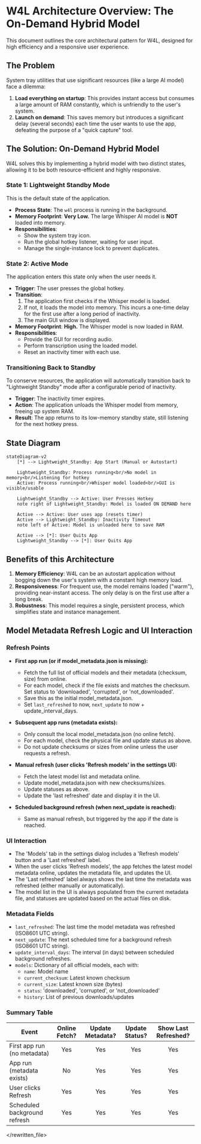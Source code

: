# W4L Architecture Overview: The On-Demand Hybrid Model

This document outlines the core architectural pattern for W4L, designed for high efficiency and a responsive user experience.

## The Problem

System tray utilities that use significant resources (like a large AI model) face a dilemma:
1.  **Load everything on startup**: This provides instant access but consumes a large amount of RAM constantly, which is unfriendly to the user's system.
2.  **Launch on demand**: This saves memory but introduces a significant delay (several seconds) each time the user wants to use the app, defeating the purpose of a "quick capture" tool.

## The Solution: On-Demand Hybrid Model

W4L solves this by implementing a hybrid model with two distinct states, allowing it to be both resource-efficient and highly responsive.

### State 1: Lightweight Standby Mode
This is the default state of the application.

- **Process State**: The `w4l` process is running in the background.
- **Memory Footprint**: **Very Low.** The large Whisper AI model is **NOT** loaded into memory.
- **Responsibilities**:
    - Show the system tray icon.
    - Run the global hotkey listener, waiting for user input.
    - Manage the single-instance lock to prevent duplicates.

### State 2: Active Mode
The application enters this state only when the user needs it.

- **Trigger**: The user presses the global hotkey.
- **Transition**:
    1. The application first checks if the Whisper model is loaded.
    2. If not, it loads the model into memory. This incurs a one-time delay for the first use after a long period of inactivity.
    3. The main GUI window is displayed.
- **Memory Footprint**: **High.** The Whisper model is now loaded in RAM.
- **Responsibilities**:
    - Provide the GUI for recording audio.
    - Perform transcription using the loaded model.
    - Reset an inactivity timer with each use.

### Transitioning Back to Standby

To conserve resources, the application will automatically transition back to "Lightweight Standby" mode after a configurable period of inactivity.

- **Trigger**: The inactivity timer expires.
- **Action**: The application unloads the Whisper model from memory, freeing up system RAM.
- **Result**: The app returns to its low-memory standby state, still listening for the next hotkey press.

## State Diagram

```mermaid
stateDiagram-v2
    [*] --> Lightweight_Standby: App Start (Manual or Autostart)

    Lightweight_Standby: Process running<br/>No model in memory<br/>Listening for hotkey
    Active: Process running<br/>Whisper model loaded<br/>GUI is visible/usable

    Lightweight_Standby --> Active: User Presses Hotkey
    note right of Lightweight_Standby: Model is loaded ON DEMAND here
    
    Active --> Active: User uses app (resets timer)
    Active --> Lightweight_Standby: Inactivity Timeout
    note left of Active: Model is unloaded here to save RAM
    
    Active --> [*]: User Quits App
    Lightweight_Standby --> [*]: User Quits App
```

## Benefits of this Architecture

1.  **Memory Efficiency**: W4L can be an autostart application without bogging down the user's system with a constant high memory load.
2.  **Responsiveness**: For frequent use, the model remains loaded ("warm"), providing near-instant access. The only delay is on the first use after a long break.
3.  **Robustness**: This model requires a single, persistent process, which simplifies state and instance management.

## Model Metadata Refresh Logic and UI Interaction

### Refresh Points
- **First app run (or if model_metadata.json is missing):**
  - Fetch the full list of official models and their metadata (checksum, size) from online.
  - For each model, check if the file exists and matches the checksum. Set status to 'downloaded', 'corrupted', or 'not_downloaded'.
  - Save this as the initial model_metadata.json.
  - Set `last_refreshed` to now, `next_update` to now + update_interval_days.

- **Subsequent app runs (metadata exists):**
  - Only consult the local model_metadata.json (no online fetch).
  - For each model, check the physical file and update status as above.
  - Do not update checksums or sizes from online unless the user requests a refresh.

- **Manual refresh (user clicks 'Refresh models' in the settings UI):**
  - Fetch the latest model list and metadata online.
  - Update model_metadata.json with new checksums/sizes.
  - Update statuses as above.
  - Update the 'last refreshed' date and display it in the UI.

- **Scheduled background refresh (when next_update is reached):**
  - Same as manual refresh, but triggered by the app if the date is reached.

### UI Interaction
- The 'Models' tab in the settings dialog includes a 'Refresh models' button and a 'Last refreshed' label.
- When the user clicks 'Refresh models', the app fetches the latest model metadata online, updates the metadata file, and updates the UI.
- The 'Last refreshed' label always shows the last time the metadata was refreshed (either manually or automatically).
- The model list in the UI is always populated from the current metadata file, and statuses are updated based on the actual files on disk.

### Metadata Fields
- `last_refreshed`: The last time the model metadata was refreshed (ISO8601 UTC string).
- `next_update`: The next scheduled time for a background refresh (ISO8601 UTC string).
- `update_interval_days`: The interval (in days) between scheduled background refreshes.
- `models`: Dictionary of all official models, each with:
  - `name`: Model name
  - `current_checksum`: Latest known checksum
  - `current_size`: Latest known size (bytes)
  - `status`: 'downloaded', 'corrupted', or 'not_downloaded'
  - `history`: List of previous downloads/updates

### Summary Table

| Event                        | Online Fetch? | Update Metadata? | Update Status? | Show Last Refreshed? |
|------------------------------|:-------------:|:----------------:|:--------------:|:--------------------:|
| First app run (no metadata)  |      Yes      |       Yes        |      Yes       |         Yes          |
| App run (metadata exists)    |      No       |       Yes        |      Yes       |         Yes          |
| User clicks Refresh          |      Yes      |       Yes        |      Yes       |         Yes          |
| Scheduled background refresh |      Yes      |       Yes        |      Yes       |         Yes          |

</rewritten_file> 